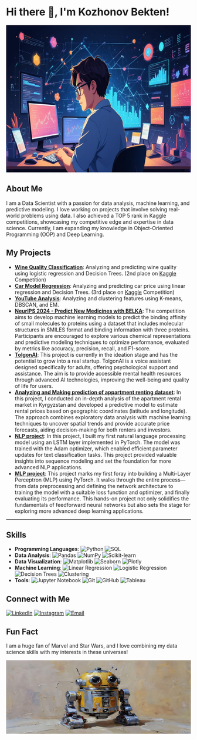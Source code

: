 # Hi there 👋, I'm Kozhonov Bekten!

<p align="center"><img src="pikaso_texttoimage_colorful-flat-illustration-classical-animes-I-am-a.jpeg" width="1000" height= "400"></p>

## About Me

I am a Data Scientist with a passion for data analysis, machine learning, and predictive modeling. I love working on projects that involve solving real-world problems using data. I also achieved a TOP 5 rank in Kaggle competitions, showcasing my competitive edge and expertise in data science. Currently, I am expanding my knowledge in Object-Oriented Programming (OOP) and Deep Learning.



## My Projects

- **[Wine Quality Classification](https://github.com/BektenKozhonov/wine_quality_clasification/blob/main/wine_draft_classification.ipynb)**: Analyzing and predicting wine quality using logistic regression and Decision Trees. (2nd place on [Kaggle](https://www.kaggle.com/competitions/wine-quality-classification-challenge) Competition)
- **[Car Model Regression](https://github.com/BektenKozhonov/car-model-classification/blob/main/Car_final_draft.ipynb)**: Analyzing and predicting car price using linear regression and Decision Trees. (3rd place on [Kaggle](https://www.kaggle.com/competitions/car-valuation-competition) Competition)
- **[YouTube Analysis](https://github.com/BektenKozhonov/DS_getting_education/blob/main/project_youtube.ipynb)**: Analyzing and clustering features using K-means, DBSCAN, and EM.
- **[NeurIPS 2024 - Predict New Medicines with BELKA](https://github.com/BektenKozhonov/leash-BELKA/blob/main/leash-BELKA_OLIMPIAD.ipynb)**: The competition aims to develop machine learning models to predict the binding affinity of small molecules to proteins using a dataset that includes molecular structures in SMILES format and binding information with three proteins. Participants are encouraged to explore various chemical representations and predictive modeling techniques to optimize performance, evaluated by metrics like accuracy, precision, recall, and F1-score.
- **[TolgonAI](https://github.com/BektenKozhonov/TolgonAI.git)**: This project is currently in the ideation stage and has the potential to grow into a real startup. TolgonAI is a voice assistant designed specifically for adults, offering psychological support and assistance. The aim is to provide accessible mental health resources through advanced AI technologies, improving the well-being and quality of life for users.
- **[Analyzing and Making prediction of appartment renting dataset](https://colab.research.google.com/drive/16Jw2rr0bjZ5_gKsKuGRgiFfKvPFgQgcj?usp=sharing)**: In this project, I conducted an in-depth analysis of the apartment rental market in Kyrgyzstan and developed a predictive model to estimate rental prices based on geographic coordinates (latitude and longitude). The approach combines exploratory data analysis with machine learning techniques to uncover spatial trends and provide accurate price forecasts, aiding decision-making for both renters and investors.
- **[NLP project](https://colab.research.google.com/drive/13ef-9k6hpvLj-X8jPc4_EYm0wJJvuuSZ?usp=sharing)**: In this project, I built my first natural language processing model using an LSTM layer implemented in PyTorch. The model was trained with the Adam optimizer, which enabled efficient parameter updates for text classification tasks. This project provided valuable insights into sequence modeling and set the foundation for more advanced NLP applications.
- **[MLP project](https://colab.research.google.com/drive/1Xin8IkxFPNaq1zslreUlj5LFboOTQVBE?usp=sharing)**: This project marks my first foray into building a Multi-Layer Perceptron (MLP) using PyTorch. It walks through the entire process—from data preprocessing and defining the network architecture to training the model with a suitable loss function and optimizer, and finally evaluating its performance. This hands-on project not only solidifies the fundamentals of feedforward neural networks but also sets the stage for exploring more advanced deep learning applications.



****
## Skills

- **Programming Languages**: ![Python](https://img.shields.io/badge/-Python-3776AB?style=flat-square&logo=python&logoColor=white) ![SQL](https://img.shields.io/badge/-SQL-4479A1?style=flat-square&logo=postgresql&logoColor=white)
- **Data Analysis**: ![Pandas](https://img.shields.io/badge/-Pandas-150458?style=flat-square&logo=pandas&logoColor=white) ![NumPy](https://img.shields.io/badge/-NumPy-013243?style=flat-square&logo=numpy&logoColor=white) ![Scikit-learn](https://img.shields.io/badge/-Scikit--learn-F7931E?style=flat-square&logo=scikit-learn&logoColor=white)
- **Data Visualization**: ![Matplotlib](https://img.shields.io/badge/-Matplotlib-11557C?style=flat-square&logo=python&logoColor=white) ![Seaborn](https://img.shields.io/badge/-Seaborn-3776AB?style=flat-square&logo=python&logoColor=white) ![Plotly](https://img.shields.io/badge/-Plotly-3F4F75?style=flat-square&logo=plotly&logoColor=white)
- **Machine Learning**: ![Linear Regression](https://img.shields.io/badge/-Linear%20Regression-0A0A0A?style=flat-square&logo=linear-regression&logoColor=white) ![Logistic Regression](https://img.shields.io/badge/-Logistic%20Regression-0A0A0A?style=flat-square&logo=logistic-regression&logoColor=white) ![Decision Trees](https://img.shields.io/badge/-Decision%20Trees-0A0A0A?style=flat-square&logo=decision-trees&logoColor=white) ![Clustering](https://img.shields.io/badge/-Clustering-0A0A0A?style=flat-square&logo=clustering&logoColor=white)
- **Tools**: ![Jupyter Notebook](https://img.shields.io/badge/-Jupyter%20Notebook-F37626?style=flat-square&logo=jupyter&logoColor=white) ![Git](https://img.shields.io/badge/-Git-F05032?style=flat-square&logo=git&logoColor=white) ![GitHub](https://img.shields.io/badge/-GitHub-181717?style=flat-square&logo=github&logoColor=white) ![Tableau](https://img.shields.io/badge/-Tableau-E97627?style=flat-square&logo=tableau&logoColor=white)



## Connect with Me

[![LinkedIn](https://img.shields.io/badge/-LinkedIn-0A66C2?style=flat-square&logo=linkedin&logoColor=white)](https://www.linkedin.com/in/bekten-kozhonov-2a6ab1312) 
[![Instagram](https://img.shields.io/badge/-Instagram-E4405F?style=flat-square&logo=instagram&logoColor=white)](https://www.instagram.com/bhekk.k/)
[![Email](https://img.shields.io/badge/-Email-D14836?style=flat-square&logo=gmail&logoColor=white)](mailto:kozhonov1@gmail.com)


## Fun Fact

I am a huge fan of Marvel and Star Wars, and I love combining my data science skills with my interests in these universes!
<p align="center"><img src="fotor-ai-20240619162925.jpg" width="600" height= "200"></p>


